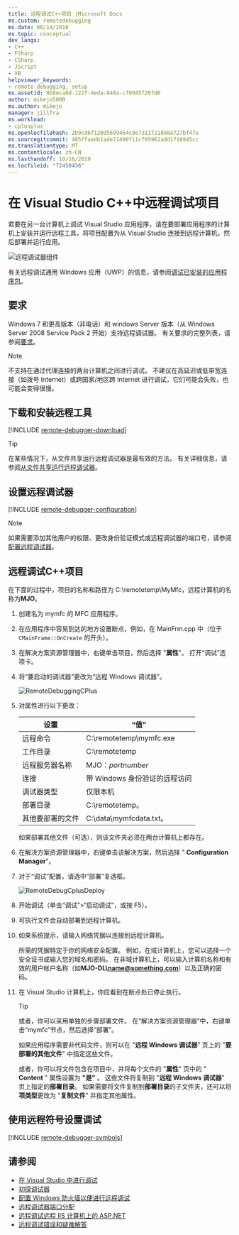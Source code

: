 ```yaml
---
title: 远程调试C++项目 |Microsoft Docs
ms.custom: remotedebugging
ms.date: 08/14/2018
ms.topic: conceptual
dev_langs:
- C++
- FSharp
- CSharp
- JScript
- VB
helpviewer_keywords:
- remote debugging, setup
ms.assetid: 8b8eca0d-122f-4eda-848a-cf0945f207d0
author: mikejo5000
ms.author: mikejo
manager: jillfra
ms.workload:
- cplusplus
ms.openlocfilehash: 2b9cd6f120d5699464c9e7311721898a727bf47e
ms.sourcegitcommit: 485ffaedb1ade71490f11cf05962add1718945cc
ms.translationtype: MT
ms.contentlocale: zh-CN
ms.lasthandoff: 10/16/2019
ms.locfileid: "72450436"
---
```

# <a name="remote-debugging-a-c-project-in-visual-studio"></a>在 Visual Studio C++中远程调试项目
若要在另一台计算机上调试 Visual Studio 应用程序，请在要部署应用程序的计算机上安装并运行远程工具，将项目配置为从 Visual Studio 连接到远程计算机，然后部署并运行应用。

![远程调试器组件](../debugger/media/remote-debugger-client-apps.png "Remote_debugger_components")

有关远程调试通用 Windows 应用（UWP）的信息，请参阅[调试已安装的应用程序包](debug-installed-app-package.md)。

## <a name="requirements"></a>要求

Windows 7 和更高版本（非电话）和 windows Server 版本（从 Windows Server 2008 Service Pack 2 开始）支持远程调试器。 有关要求的完整列表，请参阅[要求](../debugger/remote-debugging.md#requirements_msvsmon)。

> [!NOTE]
> 不支持在通过代理连接的两台计算机之间进行调试。 不建议在高延迟或低带宽连接（如拨号 Internet）或跨国家/地区跨 Internet 进行调试，它们可能会失败，也可能会变得很慢。

## <a name="download-and-install-the-remote-tools"></a>下载和安装远程工具

[!INCLUDE [remote-debugger-download](../debugger/includes/remote-debugger-download.md)]

> [!TIP]
> 在某些情况下，从文件共享运行远程调试器是最有效的方法。 有关详细信息，请参阅[从文件共享运行远程调试器](../debugger/remote-debugging.md#fileshare_msvsmon)。

## <a name="BKMK_setup"></a>设置远程调试器

[!INCLUDE [remote-debugger-configuration](../debugger/includes/remote-debugger-configuration.md)]

> [!NOTE]
> 如果需要添加其他用户的权限、更改身份验证模式或远程调试器的端口号，请参阅[配置远程调试器](../debugger/remote-debugging.md#configure_msvsmon)。

## <a name="remote_cplusplus"></a>远程调试C++项目
 在下面的过程中，项目的名称和路径为 C:\remotetemp\MyMfc，远程计算机的名称为**MJO**。

1. 创建名为 mymfc 的 MFC 应用程序。

2. 在应用程序中容易到达的地方设置断点，例如，在 MainFrm.cpp 中（位于 `CMainFrame::OnCreate` 的开头）。

3. 在解决方案资源管理器中，右键单击项目，然后选择 "**属性**"。 打开“调试”选项卡。

4. 将“要启动的调试器”更改为“远程 Windows 调试器”。

    ![RemoteDebuggingCPlus](../debugger/media/remotedebuggingcplus.png "RemoteDebuggingCPlus")

5. 对属性进行以下更改：

   |设置|“值”|
   |-|-|
   |远程命令|C:\remotetemp\mymfc.exe|
   |工作目录|C:\remotetemp|
   |远程服务器名称|MJO：*portnumber*|
   |连接|带 Windows 身份验证的远程访问|
   |调试器类型|仅限本机|
   |部署目录|C:\remotetemp。|
   |其他要部署的文件|C:\data\mymfcdata.txt。|

    如果部署其他文件（可选），则该文件夹必须在两台计算机上都存在。

6. 在解决方案资源管理器中，右键单击该解决方案，然后选择 " **Configuration Manager**"。

7. 对于“调试”配置，请选中“部署”复选框。

    ![RemoteDebugCplusDeploy](../debugger/media/remotedebugcplusdeploy.png "RemoteDebugCplusDeploy")

8. 开始调试（单击“调试”>“启动调试”，或按 F5）。

9. 可执行文件会自动部署到远程计算机。

10. 如果系统提示，请输入网络凭据以连接到远程计算机。

     所需的凭据特定于你的网络安全配置。 例如，在域计算机上，您可以选择一个安全证书或输入您的域名和密码。 在非域计算机上，可以输入计算机名称和有效的用户帐户名称（如<strong>MJO-DL\name@something.com</strong>）以及正确的密码。

11. 在 Visual Studio 计算机上，你应看到在断点处已停止执行。

    > [!TIP]
    > 或者，你可以采用单独的步骤部署文件。 在“解决方案资源管理器”中，右键单击“mymfc”节点，然后选择“部署”。

    如果应用程序需要非代码文件，则可以在 "**远程 Windows 调试器**" 页上的 "**要部署的其他文件**" 中指定这些文件。

    或者，你可以将文件包含在项目中，并将每个文件的 "**属性**" 页中的 " **Content** " 属性设置为 **"是"** 。 这些文件将复制到 "**远程 Windows 调试器**" 页上指定的**部署目录**。 如果需要将文件复制到**部署目录**的子文件夹，还可以将**项类型**更改为 "**复制文件**" 并指定其他属性。

## <a name="set-up-debugging-with-remote-symbols"></a>使用远程符号设置调试

[!INCLUDE [remote-debugger-symbols](../debugger/includes/remote-debugger-symbols.md)]

## <a name="see-also"></a>请参阅
- [在 Visual Studio 中进行调试](../debugger/index.yml)
- [初探调试器](../debugger/debugger-feature-tour.md)
- [配置 Windows 防火墙以便进行远程调试](../debugger/configure-the-windows-firewall-for-remote-debugging.md)
- [远程调试器端口分配](../debugger/remote-debugger-port-assignments.md)
- [远程调试远程 IIS 计算机上的 ASP.NET](../debugger/remote-debugging-aspnet-on-a-remote-iis-computer.md)
- [远程调试错误和疑难解答](../debugger/remote-debugging-errors-and-troubleshooting.md)
